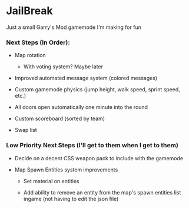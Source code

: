 # JailBreak

Just a small Garry's Mod gamemode I'm making for fun

### Next Steps (In Order):

- Map rotation

  - With voting system? Maybe later

- Improved automated message system (colored messages)

- Custom gamemode physics (jump height, walk speed, sprint speed, etc.)

- All doors open automatically one minute into the round

- Custom scoreboard (sorted by team)

- Swap list

### Low Priority Next Steps (I'll get to them when I get to them)

- Decide on a decent CSS weapon pack to include with the gamemode

- Map Spawn Entities system improvements

  - Set material on entities

  - Add ability to remove an entity from the map's spawn entities list ingame (not having to edit the json file)
